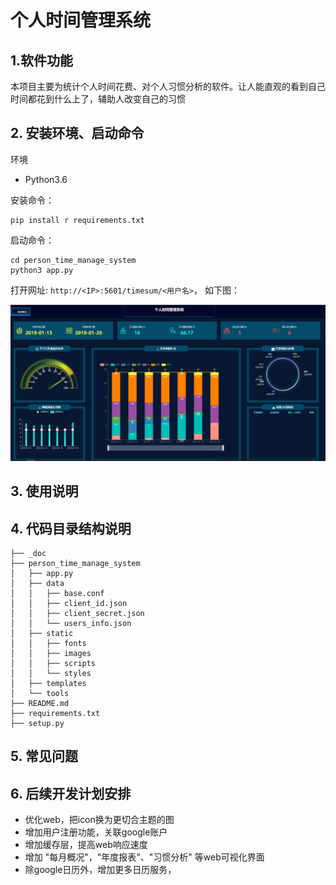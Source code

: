 
# 个人时间管理系统

## 1.软件功能
本项目主要为统计个人时间花费、对个人习惯分析的软件。让人能直观的看到自己时间都花到什么上了，辅助人改变自己的习惯

## 2. 安装环境、启动命令
环境
- Python3.6

安装命令：
```
pip install r requirements.txt
```

启动命令：
```
cd person_time_manage_system
python3 app.py
```

打开网址: ```http://<IP>:5601/timesum/<用户名>```， 如下图：

![avatar](./_doc/every_day_sum.PNG)


## 3. 使用说明


## 4. 代码目录结构说明
```
├── _doc
├── person_time_manage_system
│   ├── app.py
│   ├── data
│   │   ├── base.conf
│   │   ├── client_id.json
│   │   ├── client_secret.json
│   │   └── users_info.json
│   ├── static
│   │   ├── fonts
│   │   ├── images
│   │   ├── scripts
│   │   └── styles
│   ├── templates
│   └── tools
├── README.md
├── requirements.txt
├── setup.py
```

## 5. 常见问题


## 6. 后续开发计划安排
- 优化web，把icon换为更切合主题的图
- 增加用户注册功能，关联google账户
- 增加缓存层，提高web响应速度
- 增加 "每月概况"，"年度报表"、"习惯分析" 等web可视化界面
- 除google日历外，增加更多日历服务，